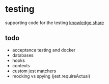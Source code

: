 # testing

supporting code for the testing [knowledge share](https://docs.google.com/presentation/d/1rEHi_PJmmtLP-QubXntJWWXaoHueYB2g90J3tUCsh2k/edit#slide=id.gfb6914f3aa_0_348)

## todo

- acceptance testing and docker
- databases
- hooks
- contexts
- custom jest matchers
- mocking vs spying (jest.requireActual)
